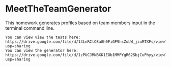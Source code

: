 # MeetTheTeamGenerator
This homework generates profiles based on team members input in the terminal command line. 
```
You can view view the tests here: https://drive.google.com/file/d/14LnRClO8aGh0FiGP9hsZoLW_jzuMTXFs/view?usp=sharing
You can view the generator here: https://drive.google.com/file/d/1zPUCJMNBXK1EOb1MMPYgR62SbjCuPhyy/view?usp=sharing
